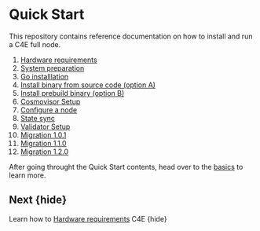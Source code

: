 <!--
order: false
parent:
  order: 6
-->

# Quick Start

This repository contains reference documentation on how to install and run a C4E full node.
1. [Hardware requirements](hardware-requirements.md)
2. [System preparation](system-preparation.md)
3. [Go installlation](install-go.md)
4. [Install binary from source code (option A)](install-binary-source-code.md)
5.  [Install prebuild binary (option B)](install-binary.md)
6. [Cosmovisor Setup](cosmovisor-setup.md)
7. [Configure a node](run_node.md)
8. [State sync](state-sync.md)
9. [Validator Setup](validator-setup.md)
10. [Migration 1.0.1](migration-101.md)
11. [Migration 1.1.0](migration-110.md)
12. [Migration 1.2.0](migration-120.md)

After going throught the Quick Start contents, head over to the [basics](../basicsEADME.md) to learn more.

## Next {hide}

Learn how to [Hardware requirements](hardware-requirements.md) C4E {hide}
